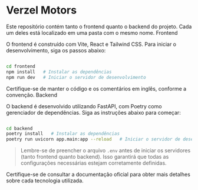 # Verzel Motors

Este repositório contém tanto o frontend quanto o backend do projeto. Cada um deles está localizado em uma pasta com o mesmo nome.
Frontend

O frontend é construído com Vite, React e Tailwind CSS. Para iniciar o desenvolvimento, siga os passos abaixo:

```bash

cd frontend
npm install   # Instalar as dependências
npm run dev   # Iniciar o servidor de desenvolvimento

```

Certifique-se de manter o código e os comentários em inglês, conforme a convenção.
Backend

O backend é desenvolvido utilizando FastAPI, com Poetry como gerenciador de dependências. Siga as instruções abaixo para começar:

```bash

cd backend
poetry install   # Instalar as dependências
poetry run uvicorn app.main:app --reload   # Iniciar o servidor de desenvolvimento

```


  > Lembre-se de preencher o arquivo ```.env``` antes de iniciar os servidores (tanto frontend quanto backend). Isso garantirá que todas as configurações necessárias estejam corretamente definidas.

Certifique-se de consultar a documentação oficial para obter mais detalhes sobre cada tecnologia utilizada.
